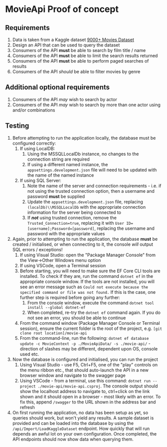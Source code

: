 # MovieApi Proof of concept

## Requirements
1. Data is taken from a Kaggle dataset [9000+ Movies Dataset](https://www.kaggle.com/datasets/disham993/9000-movies-dataset)
1. Design an API that can be used to query the dataset
1. Consumers of the API **must** be able to search by film title / name
1. Consumers of the API **must** be able to limit the search results returned
1. Consumers of the API **must** be able to perform paged searches of results
1. Consumers of the API *should* be able to filter movies by genre

## Additional optional requirements
1. Consumers of the API *may* wish to search by actor
1. Consumers of the API *may* wish to search by more than one actor using and/or combinations

## Testing
1. Before attempting to run the application locally, the database must be configured correctly:
    1. If using LocalDB:
        1. Using the MSSQLLocalDb instance, no changes to the connection string are required
        1. If using a different named instance, the `appsettings.development.json` file will need to be updated with the name of the named instance
    1. If using SQL Server:
        1. Note the name of the server and connection requirements - i.e. if not using the trusted connection option, then a username and password **must** be supplied
        1. Update the `appsettings.development.json` file, replacing `(localDb)\\MSSQLLocalDb` with the appropriate connection information for the server being connected to
        1. If ***not*** using trusted connection, remove the `Trusted_Connection=true`, replacing it with `User ID=[username];Password=[password]`, replacing the username and password with the appropriate values
1. Again, prior to attempting to run the application, the database **must** be created / initialised, or when connecting to it, the console *will* output SQL errors / exceptions!
    1. If using Visual Studio: open the "Package Manager Console" from the View->Other Windows menu option
    1. If using VSCode, open a Terminal session
    1. Before starting, you will need to make sure the EF Core CLI tools are installed. To check if they are, run the command `dotnet ef` in the appropriate console window. If the tools are not installed, you will see an error message such as `Could not execute because the specified command or file was not found.` If this is the case, one further step is required before going any further:
          1. From the console window, execute the command `dotnet tool install --global dotnet-ef`
          1. When completed, re-try the `dotnet ef` command again. If you do not see an error, you should be able to continue
    1. From the command window (Package Manager Console or Terminal session), ensure the current folder is the root of the project, e.g. `[git clone root location]/movie-api`
    1. From the command-line, run the following: `dotnet ef database update -c MovieContext -p ./MovieApiData/ -s ./movie-api/` - direction of slashes may be different, dependent upon OS, console used etc.
1. Now the database is configured and initialised, you can run the project
    1. Using Visual Studio - use F5, Ctrl+F5, one of the "play" controls on the menu ribbon etc., that should auto-launch the API in a new browser window and navigate to the swagger page
    1. Using VSCode - from a terminal, use this command: `dotnet run --project ./movie-api/movie-api.csproj`. The console output should show the localhost address to navigate to, ctrl+click on the link shown and it should open in a browser - most likely with an error. To fix this, append `/swagger` to the URL shown in the address bar and refresh
1. On first running the application, no data has been setup as yet, so queries should work, but won't yield any results. A sample dataset is provided and can be loaded into the database by using the `/api/Import/LoadKaggleDataset` endpoint. How quickly that will run depends an awful lot on your own configuration. Once completed, the API endpoints should now show data when querying them.